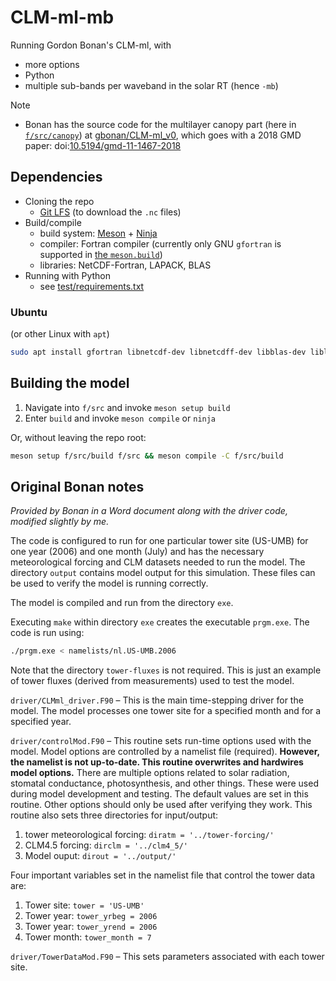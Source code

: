 # CLM-ml-mb
Running Gordon Bonan's CLM-ml, with
* more options
* Python
* multiple sub-bands per waveband in the solar RT (hence `-mb`)

Note
* Bonan has the source code for the multilayer canopy part (here in [`f/src/canopy`](f/src/canopy)) at [gbonan/CLM-ml_v0](https://github.com/gbonan/CLM-ml_v0),
  which goes with a 2018 GMD paper: doi:[10.5194/gmd-11-1467-2018](https://doi.org/10.5194/gmd-11-1467-2018)


## Dependencies

* Cloning the repo
  - [Git LFS](https://git-lfs.github.com/) (to download the `.nc` files)
* Build/compile
  - build system: [Meson](https://mesonbuild.com/) + [Ninja](https://ninja-build.org/)
  - compiler: Fortran compiler (currently only GNU `gfortran` is supported in [the `meson.build`](f/src/meson.build))
  - libraries: NetCDF-Fortran, LAPACK, BLAS
* Running with Python
  - see [test/requirements.txt](./test/requirements.txt)

### Ubuntu

(or other Linux with `apt`)

```bash
sudo apt install gfortran libnetcdf-dev libnetcdff-dev libblas-dev liblapack-dev meson ninja-build
```

<!-- TODO: Conda, Brew  -->


## Building the model

1. Navigate into `f/src` and invoke `meson setup build`
2. Enter `build` and invoke `meson compile` or `ninja`

Or, without leaving the repo root:
```bash
meson setup f/src/build f/src && meson compile -C f/src/build
```

## Original Bonan notes

*Provided by Bonan in a Word document along with the driver code, modified slightly by me.*

The code is configured to run for one particular tower site (US-UMB) for one year (2006) and one month (July) and has the necessary meteorological forcing and CLM datasets needed to run the model. The directory `output` contains model output for this simulation. These files can be used to verify the model is running correctly.

The model is compiled and run from the directory `exe`.

Executing `make` within directory `exe` creates the executable `prgm.exe`. The code is run using:
```bash
./prgm.exe < namelists/nl.US-UMB.2006
```

Note that the directory `tower-fluxes` is not required. This is just an example of tower fluxes (derived from measurements) used to test the model.

`driver/CLMml_driver.F90` – This is the main time-stepping driver for the model. The model processes one tower site for a specified month and for a specified year.

`driver/controlMod.F90` – This routine sets run-time options used with the model. Model options are controlled by a namelist file (required). **However, the namelist is not up-to-date. This routine overwrites and hardwires model options.** There are multiple options related to solar radiation, stomatal conductance, photosynthesis, and other things. These were used during model development and testing. The default values are set in this routine. Other options should only be used after verifying they work. This routine also sets three directories for input/output:

1. tower meteorological forcing: `diratm = '../tower-forcing/'`
2. CLM4.5 forcing: `dirclm = '../clm4_5/'`
3. Model ouput: `dirout = '../output/'`

Four important variables set in the namelist file that control the tower data are:

1. Tower site: `tower = 'US-UMB'`
2. Tower year: `tower_yrbeg = 2006`
3. Tower year: `tower_yrend = 2006`
4. Tower month: `tower_month = 7`

`driver/TowerDataMod.F90` – This sets parameters associated with each tower site.

